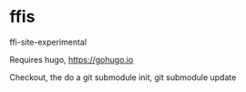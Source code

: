 # ffis
ffi-site-experimental

Requires hugo, https://gohugo.io

Checkout, the do a
git submodule init, git submodule update
